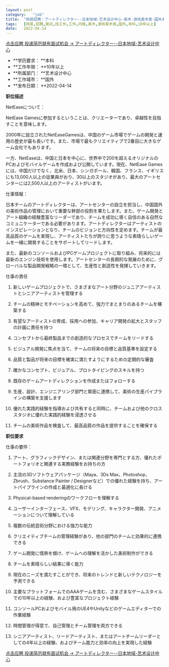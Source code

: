 ```yaml
---
layout:	post
category:	"job"
title:	"网易招聘：アートディレクター--日本地域-艺术设计中心-美术-游戏美术类-国外本科10年以上"
tags:	[网易,招聘,面试,找工作,工作,内推,美术,游戏美术类,国外,本科,10年以上]
date:	2022-04-14
---
```


[点击应聘 投递简历就有面试机会 ->  アートディレクター--日本地域-艺术设计中心](http://mobile.bole.netease.com/bole/boleDetail?id=39559&employeeId=346f03c3cda5f04c&key=all)



- **学历要求： **本科
- **工作年限： **10年以上
- **所属部门： **艺术设计中心
- **工作城市： **国外
- **发布日期： **2022-04-14



**职位描述**

NetEaseについて：

NetEase Gamesに参加するということは、クリエーターであり、卓越性を目指すことを意味します。

2000年に設立されたNetEaseGamesは、中国のゲーム市場でゲームの開発と運用の歴史が最も長いです。また、市場で最もクリエイティブで2番目に大きなゲーム会社でもあります。

一方、NetEaseは、中国と日本を中心に、世界中で200を超えるオリジナルのPCおよびモバイルゲームを作成および公開しています。現在、NetEase Gamesには、中国だけでなく、北米、日本、シンガポール、韓国、フランス、イギリスにも13,000人以上の従業員がおり、30以上のスタジオがあり、最大のアートセンターには2,500人以上のアーティストがいます。 



仕事情報：

日本チームのアートディレクターは、アートセンターの設立を担当し、中国国外の美術作品の管理において重要な幹部の役割を果たします。また、ゲーム開発とアート組織の経験豊富なリーダーであり、チームを成功に導く自信のある自然なコミュニケーターである必要があります。アートディレクターはアーティストのインスピレーションとなり、チームのビジョンと方向性を定めます。チームが最高品質のゲームを実現し、アーティストたちが誇りに思うような素晴らしいゲームを一緒に開発することをサポートしてリードします。

また、最新のコンソールおよびPCゲームプロジェクトに取り組み、将来的には最新のエンジン技術を使用します。アートセンターの長期的な発展のために、グローバルな製品開発戦略の一環として、生産性と創造性を発揮していきます。



仕事の責任

1.	新しいゲームプロジェクトで、さまざまなアート分野のジュニアアーティストとシニアアーティストを管理する

2.	チームの精神とモチベーションを高めて、強力でまとまりのあるチームを構築する

3.	有望なアーティストの育成、採用への参加、キャリア開発の拡大とスタッフの計画に責任を持つ

4.	コンセプトから最終製品までの創造的なプロセスでチームをリードする

5.	ビジュアル開発に焦点を当て、チームの将来の目標と品質基準を設定する

6.	品質と製品が将来の目標を確実に満たすようにするための定期的な審査

7.	確かなコンセプト、ビジュアル、プロトタイピングのスキルを持つ

8.	既存のゲームアートディレクションを作成またはフォローする

9.	生産、設計、エンジニアリング部門と緊密に連携して、美術の生産パイプラインの構築を支援します

10.	優れた実践的経験を指導および共有すると同時に、チームおよび他のクロススタジオに優れた実践的経験を浸透させる

11.	チームの美術作品を検査して、最高品質の作品を提供することを確保する



**职位要求**

仕事の要件：

1.	アート、グラフィックデザイン、または関連分野を専門とする方、優れたポートフォリオと関連する実務経験をお持ちの方

2.	主流の3Dソフトウェアパッケージ（Maya、3Ds Max、Photoshop、Zbrush、Substance Painter / Designerなど）での優れた経験を持ち、アートパイプラインの作成と最適化に長ける

3.	Physical-based renderingのワークフローを理解する

4.	ユーザーインターフェース、VFX、モデリング、キャラクター開発、アニメーションについて理解している

5.	複数の伝統芸術分野における強力な能力

6.	クリエイティブチームの管理経験があり、他の部門のチームと効果的に連携できる

7.	ゲーム開発に情熱を傾け、ゲームへの理解を活かした美術制作ができる

8.	チームを素晴らしい結果に導く能力

9.	現在のニーズを満たすことができ、将来のトレンドと新しいテクノロジーを予測できる

10.	主要なプラットフォームでのAAAゲームを含む、さまざまなゲームスタイルでの10年以上の経験、および豊富なプロジェクト経験

11.	コンソールPCおよびモバイル用のUE4やUnityなどのゲームエディターでの作業経験

12.	時間管理が得意で、自己管理とチーム管理を両方できる

13.	シニアアーティスト、リードアーティスト、またはアートチームリーダーとしての4年以上の経験、およびチーム能力と効率の向上を実現した経験



[点击应聘 投递简历就有面试机会 ->  アートディレクター--日本地域-艺术设计中心](http://mobile.bole.netease.com/bole/boleDetail?id=39559&employeeId=346f03c3cda5f04c&key=all)